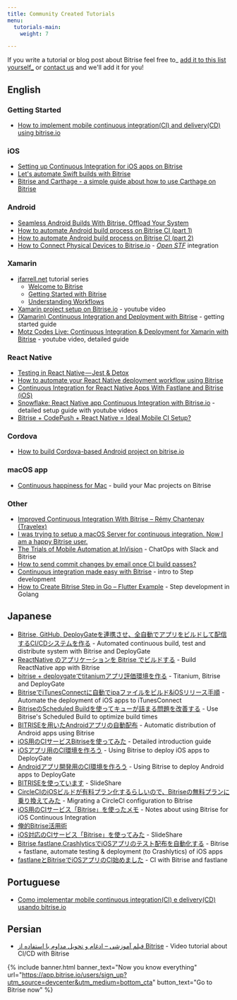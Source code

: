 ```yaml
---
title: Community Created Tutorials
menu:
  tutorials-main:
    weight: 7

---
```

If you write a tutorial or blog post about Bitrise feel free to_
[add it to this list yourself_](https://github.com/bitrise-io/devcenter/edit/master/_articles/en/tutorials/community-created.md)
or [contact us](https://www.bitrise.io/contact) and we'll add it for you!

## English

### Getting Started

* [How to implement mobile continuous integration(CI) and delivery(CD) using bitrise.io](https://medium.com/@feliperfmarques/how-to-implement-mobile-continuous-integration-ci-and-delivery-cd-using-bitrise-io-eb7866dfc641)

### iOS

* [Setting up Continuous Integration for iOS apps on Bitrise](https://savvyapps.com/blog/continuous-integration-ios-bitrise)
* [Let's automate Swift builds with Bitrise](https://medium.com/@erkekin/lets-automate-swift-builds-with-bitrise-47225d547c98)
* [Bitrise and Carthage - a simple guide about how to use Carthage on Bitrise](http://blog.ricardopereira.eu/2015/07/10/EN-bitrise-and-carthage/)

### Android

* [Seamless Android Builds With Bitrise. Offload Your System](http://myhexaville.com/2017/10/18/seamless-android-builds-with-bitrise/)
* [How to automate Android build process on Bitrise CI (part 1)](https://medium.com/@hesam.kamalan/how-to-automate-android-build-process-on-bitrise-ci-71ae3a94362e)
* [How to automate Android build process on Bitrise CI (part 2)](https://medium.com/@hesam.kamalan/how-to-automate-android-build-process-on-bitrise-ci-part-2-b3f8124c29ee)
* [How to Connect Physical Devices to Bitrise.io](https://www.thedroidsonroids.com/blog/how-to-connect-physical-devices-to-bitrise-io) - [_Open STF_](https://openstf.io) integration

### Xamarin

* [jfarrell.net](https://jfarrell.net) tutorial series
  * [Welcome to Bitrise](https://jfarrell.net/2016/09/05/welcome-to-bitrise/)
  * [Getting Started with Bitrise](https://jfarrell.net/2016/09/06/getting-started-with-bitrise/)
  * [Understanding Workflows](https://jfarrell.net/2016/09/11/understanding-workflows/)
* [Xamarin project setup on Bitrise.io](https://www.youtube.com/watch?v=ChX0TQzOd8c) - youtube video
* [(Xamarin) Continuous Integration and Deployment with Bitrise](http://blog.cayas.de/continuous-integration-and-deployment-with-bitrise) - getting started guide
* [Motz Codes Live: Continuous Integration & Deployment for Xamarin with Bitrise](https://www.youtube.com/watch?v=1UeNajpjIXY) - youtube video, detailed guide

### React Native

* [Testing in React Native — Jest & Detox](https://pillow.codes/testing-in-react-native-jest-detox-d7b3b79a166a)
* [How to automate your React Native deployment workflow using Bitrise](https://logbook.hanno.co/bitrise-deployment-workflow-react-native/)
* [Continuous Integration for React Native Apps With Fastlane and Bitrise (iOS)](http://blog.thebakery.io/continuous-integration-for-react-native-applications-with-fastlane-and-bitrise-ios-version/)
* [Snowflake: React Native app Continuous Integration with Bitrise.io](https://github.com/bartonhammond/snowflake/#continuous-integration) - detailed setup guide with youtube videos
* [Bitrise + CodePush + React Native = Ideal Mobile CI Setup?](https://medium.com/@mthakkar_/bitrise-codepush-react-native-ideal-mobile-ci-setup-6283b86146c)

### Cordova

* [How to build Cordova-based Android project on bitrise.io](http://vgaidarji.github.io/blog/2016/02/27/how-to-build-cordova-based-android-project-on-bitrise-io/)

### macOS app

* [Continuous happiness for Mac](https://blog.alltheflow.com/continuous-happiness-for-mac/) - build your Mac projects on Bitrise

### Other

* [Improved Continuous Integration With Bitrise – Rémy Chantenay (Travelex)](https://medium.com/@remy.chantenay/bitrise-travelex-digital-f3388019bae)
* [I was trying to setup a macOS Server for continuous integration. Now I am a happy Bitrise user.](https://theswiftdev.com/2016/08/29/macos-xcode-build-server-tutorial/)
* [The Trials of Mobile Automation at InVision](http://engineering.invisionapp.com/post/trials-of-mobile-automation/) - ChatOps with Slack and Bitrise
* [How to send commit changes by email once CI build passes?](https://medium.com/@hesam.kamalan/how-to-send-commit-changes-by-email-once-ci-build-passes-dee13c67c195)
* [Continuous integration made easy with Bitrise](https://blog.alltheflow.com/continuous-integration-made-easy-with-bitrise/) - intro to Step development
* [How to Create Bitrise Step in Go – Flutter Example](https://www.thedroidsonroids.com/blog/how-to-create-bitrise-step-in-go-flutter-example) - Step development in Golang

## Japanese

* [Bitrise, GitHub, DeployGateを連携させ、全自動でアプリをビルドして配信するCI/CDシステムを作る](https://qiita.com/kyoro353/items/200d5b34b9f5805dd43a) - Automated continuous build, test and distribute system with Bitrise and DeployGate
* [ReactNative のアプリケーションを Bitrise でビルドする](http://qiita.com/jtakahashi0604/items/5133358aa55a03137fbc) - Build ReactNative app with Bitrise
* [bitrise + deploygateでtitaniumアプリ評価環境を作る](http://qiita.com/imoans/items/aa6dec9392d2ed0b77cd) - Titanium, Bitrise and DeployGate
* [BitriseでiTunesConnectに自動でipaファイルをビルド&iOSリリース手順](http://qiita.com/narukun/items/960d71f6577146550b08) - Automate the deployment of iOS apps to iTunesConnect
* [BitriseのScheduled Buildを使ってキューが詰まる問題を改善する](http://qiita.com/shobyshoby/items/610aaa40b4a49498849c) - Use Bitrise's Scheduled Build to optimize build times
* [BITRISEを用いたAndroidアプリの自動配布](http://qiita.com/sjnya/items/6ac1c800f16a7f24201a) - Automatic distribution of Android apps using Bitrise
* [iOS用のCIサービスBitriseを使ってみた](http://qiita.com/keygx/items/ab6149476f43ec51eb5c) - Detailed introduction guide
* [iOSアプリ用のCI環境を作ろう](http://qiita.com/kou_hon/items/51dda72ad62c0c03a720) - Using Bitrise to deploy iOS apps to DeployGate
* [Androidアプリ開発用のCI環境を作ろう](http://qiita.com/kou_hon/items/fe80072a38dd8aa861af) - Using Bitrise to deploy Android apps to DeployGate
* [BITRISEを使っています](http://www.slideshare.net/kurikazu/bitrise-62409912) - SlideShare
* [CircleCIのiOSビルドが有料プラン化するらしいので、Bitriseの無料プランに乗り換えてみた](http://engineering.otobank.co.jp/entry/ios-build-switch-to-bitrise-from-circleci) - Migrating a CircleCI configuration to Bitrise
* [iOS用のCIサービス「Bitrise」を使ったメモ](http://blog.koogawa.com/entry/2016/01/31/110032) - Notes about using Bitrise for iOS Continuous Integration
* [俺的Bitrise活用術](http://yanma.hateblo.jp/entry/2016/03/15/104131)
* [iOS対応のCIサービス「Bitrise」を使ってみた](http://sssslide.com/www.slideshare.net/koogawa/ioscibitrise) - SlideShare
* [Bitrise,fastlane,CrashlyticsでiOSアプリのテスト配布を自動化する](http://techblog.lclco.com/entry/2016/05/09/192230) - Bitrise + fastlane, automate testing & deployment (to Crashlytics) of iOS apps
* [fastlaneとBitriseでiOSアプリのCI始めました](http://blog.lisb.direct/entry/2017/07/20/100000) - CI with Bitrise and fastlane

## Portuguese

* [Como implementar mobile continuous integration(CI) e delivery(CD) usando bitrise.io](https://medium.com/@feliperfmarques/como-implementar-mobile-continuous-integration-ci-e-delivery-cd-usando-bitrise-io-c16007263deb)

## Persian

* [فیلم آموزشی – ادغام و تحویل مداوم با استفاده از Bitrise](http://www.kamalan.com/1395/05/%D9%81%DB%8C%D9%84%D9%85-%D8%A2%D9%85%D9%88%D8%B2%D8%B4%DB%8C-%D8%A7%D8%AF%D8%BA%D8%A7%D9%85-%D9%88-%D8%AA%D8%AD%D9%88%DB%8C%D9%84-%D9%85%D8%AF%D8%A7%D9%88%D9%85-%D8%A8%D8%A7-%D8%A7%D8%B3%D8%AA/) - Video tutorial about CI/CD with Bitrise

{% include banner.html banner_text="Now you know everything" url="https://app.bitrise.io/users/sign_up?utm_source=devcenter&utm_medium=bottom_cta" button_text="Go to Bitrise now" %}